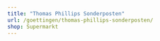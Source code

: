 ```yaml
---
title: "Thomas Phillips Sonderposten"
url: /goettingen/thomas-phillips-sonderposten/
shop: Supermarkt
---
```

